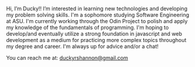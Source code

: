 Hi, I’m Ducky!!
I’m interested in learning new technologies and developing my problem solving skills. I'm a sophomore studying 
Software Engineering at ASU. I'm currently working through the Odin Project to polish and apply my knowledge of the fundamentals of programming. I'm hoping to develop/and eventually utilize a strong foundation in javascript and web development as a medium for practicing more complex topics throughout my degree and career. I'm always up for advice and/or a chat!

You can reach me at: duckyrshannon@gmail.com 



